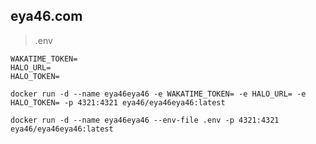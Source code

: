 ## eya46.com

> .env

```env
WAKATIME_TOKEN=
HALO_URL=
HALO_TOKEN=
```

```shell
docker run -d --name eya46eya46 -e WAKATIME_TOKEN= -e HALO_URL= -e HALO_TOKEN= -p 4321:4321 eya46/eya46eya46:latest

docker run -d --name eya46eya46 --env-file .env -p 4321:4321 eya46/eya46eya46:latest
```
